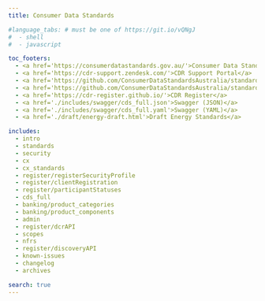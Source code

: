 ```yaml
---
title: Consumer Data Standards

#language_tabs: # must be one of https://git.io/vQNgJ
#  - shell
#  - javascript

toc_footers:
  - <a href='https://consumerdatastandards.gov.au/'>Consumer Data Standards Home</a>
  - <a href='https://cdr-support.zendesk.com/'>CDR Support Portal</a>
  - <a href='https://github.com/ConsumerDataStandardsAustralia/standards'>CDR Standards on GitHub</a>
  - <a href='https://github.com/ConsumerDataStandardsAustralia/standards-maintenance'>CDR Maintenance on GitHub</a>
  - <a href='https://cdr-register.github.io/'>CDR Register</a>
  - <a href='./includes/swagger/cds_full.json'>Swagger (JSON)</a>
  - <a href='./includes/swagger/cds_full.yaml'>Swagger (YAML)</a>
  - <a href='./draft/energy-draft.html'>Draft Energy Standards</a>

includes:
  - intro
  - standards
  - security
  - cx
  - cx_standards
  - register/registerSecurityProfile
  - register/clientRegistration
  - register/participantStatuses
  - cds_full
  - banking/product_categories
  - banking/product_components
  - admin
  - register/dcrAPI
  - scopes
  - nfrs
  - register/discoveryAPI
  - known-issues
  - changelog
  - archives

search: true
---
```


